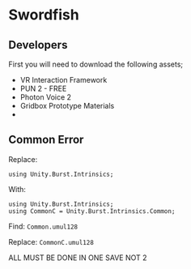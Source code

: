 # Swordfish

## Developers

First you will need to download the following assets;

- VR Interaction Framework
- PUN 2 - FREE
- Photon Voice 2
- Gridbox Prototype Materials
- 

## Common Error

Replace:

`using Unity.Burst.Intrinsics;`

With:

```
using Unity.Burst.Intrinsics;
using CommonC = Unity.Burst.Intrinsics.Common;
```

Find: `Common.umul128`

Replace: `CommonC.umul128`

ALL MUST BE DONE IN ONE SAVE NOT 2